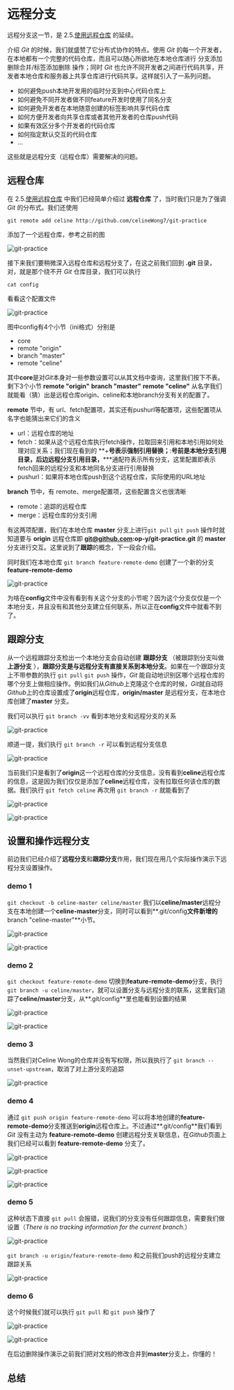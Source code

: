 # 远程分支

远程分支这一节，是 2.5.[使用远程仓库](https://github.com/op-y/git-practice/blob/master/contents/2/remote-repository.md) 的延续。

介绍 *Git* 的时候，我们就盛赞了它分布式协作的特点。使用 *Git* 的每一个开发者，在本地都有一个完整的代码仓库，而且可以随心所欲地在本地仓库进行 分支添加删除合并/标签添加删除 操作；同时 *Git* 也允许不同开发者之间进行代码共享，开发者本地仓库和服务器上共享仓库进行代码共享。这样就引入了一系列问题。

* 如何避免push本地开发用的临时分支到中心代码仓库上
* 如何避免不同开发者做不同feature开发时使用了同名分支
* 如何避免开发者在本地随意创建的标签影响共享代码仓库
* 如何方便开发者向共享仓库或者其他开发者的仓库push代码
* 如果有效区分多个开发者的代码仓库
* 如何指定默认交互的代码仓库
* ...

这些就是远程分支（远程仓库）需要解决的问题。

## 远程仓库

在 2.5.[使用远程仓库](https://github.com/op-y/git-practice/blob/master/contents/2/remote-repository.md) 中我们已经简单介绍过 **远程仓库** 了，当时我们只是为了强调 *Git* 的分布式。我们还使用

`git remote add celine http://github.com/celineWong7/git-practice`

添加了一个远程仓库，参考之前的图

![git-practice](https://github.com/op-y/git-practice/blob/master/images/2/snip.2-64.png)

接下来我们要稍微深入远程仓库和远程分支了，在这之前我们回到 **.git** 目录，对，就是那个绕不开 *Git* 仓库目录，我们可以执行

`cat config`

看看这个配置文件

![git-practice](https://github.com/op-y/git-practice/blob/master/images/3/snip.3-50.png)

图中config有4个小节（ini格式）分别是

* core
* remote "origin"
* branch "master"
* remote "celine"

其中**core**是对*Git*本身对一些参数设置可以从其文档中查询，这里我们按下不表。剩下3个小节 **remote "origin"** **branch "master"** **remote "celine"** 从名字我们就能看（猜）出是远程仓库origin、celine和本地branch分支有关的配置了。

**remote** 节中，有 url、fetch配置项，其实还有pushurl等配置项，这些配置项从名字也能猜出来它们的含义

* url：远程仓库的地址
* fetch：如果从这个远程仓库执行fetch操作，拉取回来引用和本地引用如何处理对应关系；我们现在看到的 **+**号表示强制引用替换；**:**号前是本地分支引用目录，后边远程分支引用目录，**\***通配符表示所有分支，这里配置即表示fetch回来的远程分支和本地同名分支进行引用替换
* pushurl：如果将本地仓库push到这个远程仓库，实际使用的URL地址

**branch** 节中，有 remote、merge配置项，这些配置含义也很清晰

* remote：追踪的远程仓库
* merge：远程仓库的分支引用

有这两项配置，我们在本地仓库 **master** 分支上进行`git pull` `git push` 操作时就知道要与 **origin** 远程仓库即 **git@github.com:op-y/git-practice.git** 的 **master** 分支进行交互。这里说到了**跟踪**的概念，下一段会介绍。

同时我们在本地仓库 `git branch feature-remote-demo` 创建了一个新的分支 **feature-remote-demo**

![git-practice](https://github.com/op-y/git-practice/blob/master/images/3/snip.3-51.png)

为啥在**config**文件中没有看到有关这个分支的小节呢？因为这个分支仅仅是一个本地分支，并且没有和其他分支建立任何联系，所以正在**config**文件中就看不到了。
 
## 跟踪分支

从一个远程跟踪分支检出一个本地分支会自动创建 **跟踪分支** （被跟踪到分支叫做 **上游分支** ），**跟踪分支是与远程分支有直接关系到本地分支**。如果在一个跟踪分支上不带参数的执行 `git pull` `git push` 操作，*Git* 能自动地识别区哪个远程仓库的哪个分支上做相应操作。例如我们从*Github*上克隆这个仓库的时候，*Git*就自动将*Github*上的仓库设置成了**origin**远程仓库，**origin/master** 是远程分支，在本地仓库创建了**master** 分支。

我们可以执行 `git branch -vv` 看到本地分支和远程分支的关系

![git-practice](https://github.com/op-y/git-practice/blob/master/images/3/snip.3-52.png)

顺道一提，我们执行 `git branch -r` 可以看到远程分支信息

![git-practice](https://github.com/op-y/git-practice/blob/master/images/3/snip.3-53.png)

当前我们只是看到了**origin**这一个远程仓库的分支信息，没有看到**celine**远程仓库的信息，这是因为我们仅仅是添加了**celine**远程仓库，没有拉取任何该仓库的数据。我们执行 `git fetch celine` 再次用 `git branch -r` 就能看到了

![git-practice](https://github.com/op-y/git-practice/blob/master/images/3/snip.3-54.png)

![git-practice](https://github.com/op-y/git-practice/blob/master/images/3/snip.3-55.png)

## 设置和操作远程分支

前边我们已经介绍了**远程分支**和**跟踪分支**作用，我们现在用几个实际操作演示下远程分支设置操作。

### demo 1

`git checkout -b celine-master celine/master` 我们以**celine/master**远程分支在本地创建一个**celine-master**分支，同时可以看到**.git/config**文件新增的**branch "celine-master"**小节。

![git-practice](https://github.com/op-y/git-practice/blob/master/images/3/snip.3-56.png)

![git-practice](https://github.com/op-y/git-practice/blob/master/images/3/snip.3-57.png)

### demo 2

`git checkout feature-remote-demo` 切换到**feature-remote-demo**分支，执行`git branch -u celine/master`，就可以设置分支与远程分支的联系，这里我们追踪了**celine/master**分支，从**.git/config**里也能看到设置的结果

![git-practice](https://github.com/op-y/git-practice/blob/master/images/3/snip.3-58.png)

![git-practice](https://github.com/op-y/git-practice/blob/master/images/3/snip.3-59.png)


### demo 3

当然我们对Celine Wong的仓库并没有写权限，所以我执行了 `git branch --unset-upstream`，取消了对上游分支的追踪

![git-practice](https://github.com/op-y/git-practice/blob/master/images/3/snip.3-60.png)

### demo 4

通过 `git push origin feature-remote-demo` 可以将本地创建的**feature-remote-demo**分支推送到**origin**远程仓库上。不过通过**.git/config**我们看到 *Git* 没有主动为 **feature-remote-demo** 创建远程分支关联信息，在*Github*页面上我们已经可以看到 **feature-remote-demo** 分支了。

![git-practice](https://github.com/op-y/git-practice/blob/master/images/3/snip.3-61.png)

![git-practice](https://github.com/op-y/git-practice/blob/master/images/3/snip.3-62.png)

![git-practice](https://github.com/op-y/git-practice/blob/master/images/3/snip.3-63.png)

### demo 5

这种状态下直接 `git pull` 会报错，说我们的分支没有任何跟踪信息，需要我们做设置（*There is no tracking information for the current branch.*）

![git-practice](https://github.com/op-y/git-practice/blob/master/images/3/snip.3-64.png)

`git branch -u origin/feature-remote-demo` 和之前我们push的远程分支建立跟踪关系

![git-practice](https://github.com/op-y/git-practice/blob/master/images/3/snip.3-65.png)

### demo 6

这个时候我们就可以执行 `git pull` 和 `git push` 操作了

![git-practice](https://github.com/op-y/git-practice/blob/master/images/3/snip.3-66.png)

![git-practice](https://github.com/op-y/git-practice/blob/master/images/3/snip.3-67.png)

在后边删除操作演示之前我们把对文档的修改合并到**master**分支上，你懂的！

## 总结
